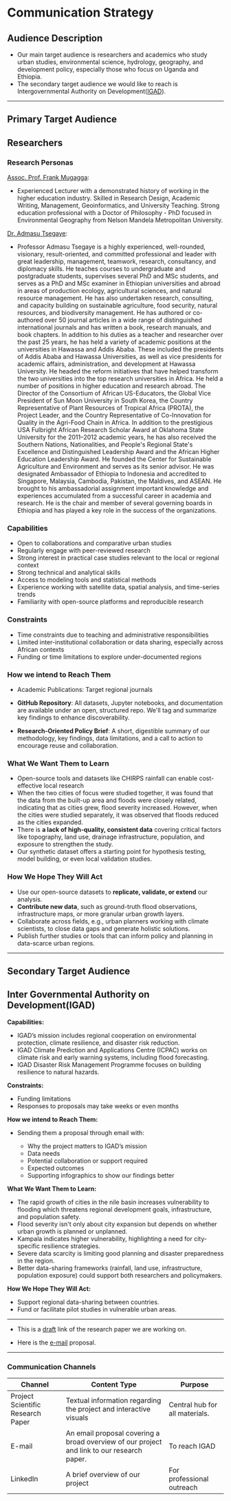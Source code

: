 # Communication Strategy

## Audience Description

- Our main target audience is researchers and academics who study urban studies,
 environmental science, hydrology, geography, and development policy, especially
  those who focus on Uganda and Ethiopia.
- The secondary target audience we would like to reach is Intergovernmental
 Authority on Development([IGAD](https://igad.int/)).

---

## Primary Target Audience

## Researchers

### Research Personas

[Assoc. Prof. Frank Mugagga](https://www.linkedin.com/in/frank-mugagga-35b95964/):

- Experienced Lecturer with a demonstrated history of working in the higher
 education industry. Skilled in Research Design, Academic Writing, Management,
  Geoinformatics, and University Teaching. Strong education professional with a
   Doctor of Philosophy - PhD focused in Environmental Geography from Nelson
    Mandela Metropolitan University.

[Dr. Admasu Tsegaye](https://www.linkedin.com/in/admasu-tsegaye-a51551241/?originalSubdomain=et):

- Professor Admasu Tsegaye is a highly experienced, well-rounded, visionary,
 result-oriented, and committed professional and leader with great leadership,
 management, teamwork, research, consultancy, and diplomacy skills. He teaches
 courses to undergraduate and postgraduate students, supervises several PhD and
 MSc students, and serves as a PhD and MSc examiner in Ethiopian universities
 and abroad in areas of production ecology, agricultural sciences, and natural
 resource management. He has also undertaken research, consulting, and capacity
 building on sustainable agriculture, food security, natural resources, and
 biodiversity management. He has authored or co-authored over 50 journal
 articles in a wide range of distinguished international journals and has
 written a book, research manuals, and book chapters. In addition to his duties
 as a teacher and researcher over the past 25 years, he has held a variety of
 academic positions at the universities in Hawassa and Addis Ababa. These
 included the presidents of Addis Ababa and Hawassa Universities, as well as
 vice presidents for academic affairs, administration, and development at
 Hawassa University. He headed the reform initiatives that have helped
 transform the two universities into the top research universities in Africa.
 He held a number of positions in higher education and research abroad. The
 Director of the Consortium of African US-Educators, the Global Vice President
 of Sun Moon University in South Korea, the Country Representative of Plant
 Resources of Tropical Africa (PROTA), the Project Leader, and the Country
 Representative of Co-Innovation for Quality in the Agri-Food Chain in Africa.
 In addition to the prestigious USA Fulbright African Research Scholar Award at
 Oklahoma State University for the 2011–2012 academic years, he has also
 received the Southern Nations, Nationalities, and People's Regional State's
 Excellence and Distinguished Leadership Award and the African Higher Education
 Leadership Award. He founded the Center for Sustainable Agriculture and
 Environment and serves as its senior advisor. He was designated Ambassador of
 Ethiopia to Indonesia and accredited to Singapore, Malaysia, Cambodia,
 Pakistan, the Maldives, and ASEAN. He brought to his ambassadorial assignment
 important knowledge and experiences accumulated from a successful career in
 academia and research. He is the chair and member of several governing boards
 in Ethiopia and has played a key role in the success of the organizations.

### Capabilities

- Open to collaborations and comparative urban studies
- Regularly engage with peer-reviewed research
- Strong interest in practical case studies relevant to the local or regional context
- Strong technical and analytical skills
- Access to modeling tools and statistical methods
- Experience working with satellite data, spatial analysis, and time-series trends
- Familiarity with open-source platforms and reproducible research

### Constraints

- Time constraints due to teaching and administrative responsibilities
- Limited inter-institutional collaboration or data sharing, especially across
 African contexts
- Funding or time limitations to explore under-documented regions

### How we intend to Reach Them

- Academic Publications: Target regional journals

- **GitHub Repository**: All datasets, Jupyter notebooks, and documentation are
 available under an open, structured repo. We'll tag and summarize key findings
 to enhance discoverability.
- **Research-Oriented Policy Brief**: A short, digestible summary of our
 methodology, key findings, data limitations, and a call to action to encourage
 reuse and collaboration.

### What We Want Them to Learn  

- Open-source tools and datasets like CHIRPS rainfall can enable cost-effective
 local research
- When the two cities of focus were studied together, it was found that the data
 from the built-up area and floods were closely related, indicating that as
  cities grew, flood severity increased. However, when the cities were studied
   separately, it was observed that floods reduced as the cities expanded.
- There is **a lack of high-quality, consistent data** covering critical
 factors like topography, land use, drainage infrastructure, population, and exposure
 to strengthen the study.
- Our synthetic dataset offers a starting point for hypothesis testing, model
 building, or even local validation studies.

### How We Hope They Will Act  

- Use our open-source datasets to **replicate, validate, or extend** our analysis.
- **Contribute new data**, such as ground-truth flood observations,
 infrastructure maps, or more granular urban growth layers.
- Collaborate across fields, e.g., urban planners working with climate
 scientists, to close data gaps and generate holistic solutions.
- Publish further studies or tools that can inform policy and planning in
 data-scarce urban regions.

---

## Secondary Target Audience

## **Inter Governmental Authority on Development**(IGAD)

**Capabilities:**  

- IGAD’s mission includes regional cooperation on environmental protection,
 climate resilience, and disaster risk reduction.
- IGAD Climate Prediction and Applications Centre (ICPAC) works on climate risk
 and early warning systems, including flood forecasting.
- IGAD Disaster Risk Management Programme focuses on building resilience to
 natural hazards.

**Constraints:**  

- Funding limitations
- Responses to proposals may take weeks or even months

**How we intend to Reach Them:**  

- Sending them a proposal through email with:  

  - Why the project matters to IGAD’s mission
  - Data needs
  - Potential collaboration or support required
  - Expected outcomes
  - Supporting infographics to show our findings better

**What We Want Them to Learn:**  

- The rapid growth of cities in the nile basin increases vulnerability to flooding
 which threatens regional development goals, infrastructure, and population safety.
- Flood severity isn't only about city expansion but depends on whether urban
 growth is planned or unplanned.
- Kampala indicates higher vulnerability, highlighting a need for city-specific
 resilience strategies.
- Severe data scarcity is limiting good planning and disaster preparedness in the
 region.
- Better data-sharing frameworks (rainfall, land use, infrastructure, population
 exposure) could support both researchers and policymakers.

**How We Hope They Will Act:**  

- Support regional data-sharing between countries.
- Fund or facilitate pilot studies in vulnerable urban areas.

---

- This is a [draft](https://docs.google.com/document/d/1SO3opGka0IIqGg8_8CreLK9kGjlmSDVJhiIpYbrL-4I/edit?tab=t.0)
 link of the research paper we are working on.

- Here is the [e-mail](https://github.com/MIT-Emerging-Talent/ET6-CDSP-group-01-repo/blob/main/5_communication_strategy/email_proposal.md)
 proposal.

---

### Communication Channels

<!-- markdownlint-disable MD013 -->
| Channel         | Content Type                                      | Purpose                                      |
|-----------------|---------------------------------------------------|----------------------------------------------|
| Project Scientific Research Paper | Textual information regarding the project and interactive visuals | Central hub for all materials.                 |
| E-mail | An email proposal covering a broad overview of our project and link to our research paper. | To reach IGAD |
| LinkedIn   |A brief overview of our project    | For professional outreach   |
<!-- markdownlint-enable MD013 -->  
